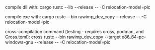 compile dll with:
cargo rustc --lib --release -- -C relocation-model=pic

compile exe with: 
cargo rustc --bin rawimp_dev_copy --release -- -C relocation-model=pic

cross-compilation command (testing - requires cross, podman, and Cross.toml):
cross rustc --bin rawimp_dev_copy --target x86_64-pc-windows-gnu --release -- -C relocation-model=pic